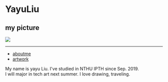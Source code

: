 <!DOCTYPE html>

<html>
<head>
  <tytle></tytle>
 
</head>

<body>


  <h1>YayuLiu</h1>
  <h2>my picture</h2>
  <img src="https://images.plurk.com/4mTMGsvFI8akr6iYUNpbSZ.jpg">
  <hr/>

<ul>
    <li><a href="#">aboutme</a></li>
    <li><a href="#">artwork</a></li>
 </ul>


<p>My name is yayu Liu. I've studied in NTHU IPTH since Sep. 2019.<br >
I will major in tech art next summer. I love drawing, traveling.<br >
</p>

</body>
</html>
